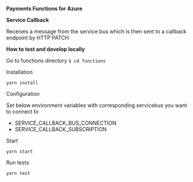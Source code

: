 **Payments Functions for Azure**

**Service Callback**

Receives a message from the service bus which is then sent to a callback endpoint by HTTP PATCH

**How to test and develop locally**

Go to functions directory `$ cd functions`

Installation


`yarn install`

Configuration

Set below environment variables with corresponding servicebus you want to connect to

- SERVICE_CALLBACK_BUS_CONNECTION
- SERVICE_CALLBACK_SUBSCRIPTION

Start

`yarn start` 


Run tests

`yarn test`
